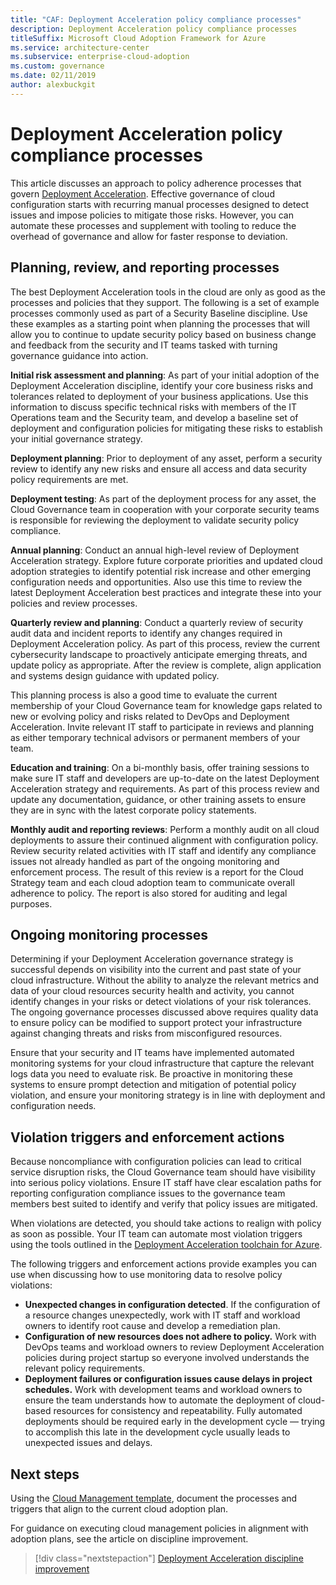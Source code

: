 ```yaml
---
title: "CAF: Deployment Acceleration policy compliance processes"
description: Deployment Acceleration policy compliance processes
titleSuffix: Microsoft Cloud Adoption Framework for Azure
ms.service: architecture-center
ms.subservice: enterprise-cloud-adoption
ms.custom: governance
ms.date: 02/11/2019
author: alexbuckgit
---
```


# Deployment Acceleration policy compliance processes

This article discusses an approach to policy adherence processes that govern [Deployment Acceleration](./overview.md). Effective governance of cloud configuration starts with recurring manual processes designed to detect issues and impose policies to mitigate those risks. However, you can automate these processes and supplement with tooling to reduce the overhead of governance and allow for faster response to deviation.

## Planning, review, and reporting processes

The best Deployment Acceleration tools in the cloud are only as good as the processes and policies that they support. The following is a set of example processes commonly used as part of a Security Baseline discipline. Use these examples as a starting point when planning the processes that will allow you to continue to update security policy based on business change and feedback from the security and IT teams tasked with turning governance guidance into action.

**Initial risk assessment and planning**: As part of your initial adoption of the Deployment Acceleration discipline, identify your core business risks and tolerances related to deployment of your business applications. Use this information to discuss specific technical risks with members of the IT Operations team and the Security team, and develop a baseline set of deployment and configuration policies for mitigating these risks to establish your initial governance strategy.

**Deployment planning**: Prior to deployment of any asset, perform a security review to identify any new risks and ensure all access and data security policy requirements are met.

**Deployment testing**: As part of the deployment process for any asset, the Cloud Governance team in cooperation with your corporate security teams is responsible for reviewing the deployment to validate security policy compliance.

**Annual planning**: Conduct an annual high-level review of Deployment Acceleration strategy. Explore future corporate priorities and updated cloud adoption strategies to identify potential risk increase and other emerging configuration needs and opportunities. Also use this time to review the latest Deployment Acceleration best practices and integrate these into your policies and review processes.

**Quarterly review and planning**: Conduct a quarterly review of security audit data and incident reports to identify any changes required in Deployment Acceleration policy. As part of this process, review the current cybersecurity landscape to proactively anticipate emerging threats, and update policy as appropriate. After the review is complete, align application and systems design guidance with updated policy.

This planning process is also a good time to evaluate the current membership of your Cloud Governance team for knowledge gaps related to new or evolving policy and risks related to DevOps and Deployment Acceleration. Invite relevant IT staff to participate in reviews and planning as either temporary technical advisors or permanent members of your team.

**Education and training**: On a bi-monthly basis, offer training sessions to make sure IT staff and developers are up-to-date on the latest Deployment Acceleration strategy and requirements. As part of this process review and update any documentation, guidance, or other training assets to ensure they are in sync with the latest corporate policy statements.

**Monthly audit and reporting reviews**: Perform a monthly audit on all cloud deployments to assure their continued alignment with configuration policy. Review security related activities with IT staff and identify any compliance issues not already handled as part of the ongoing monitoring and enforcement process. The result of this review is a report for the Cloud Strategy team and each cloud adoption team to communicate overall adherence to policy. The report is also stored for auditing and legal purposes.

## Ongoing monitoring processes

Determining if your Deployment Acceleration governance strategy is successful depends on visibility into the current and past state of your cloud infrastructure. Without the ability to analyze the relevant metrics and data of your cloud resources security health and activity, you cannot identify changes in your risks or detect violations of your risk tolerances. The ongoing governance processes discussed above requires quality data to ensure policy can be modified to support protect your infrastructure against changing threats and risks from misconfigured resources.

Ensure that your security and IT teams have implemented automated monitoring systems for your cloud infrastructure that capture the relevant logs data you need to evaluate risk. Be proactive in monitoring these systems to ensure prompt detection and mitigation of potential policy violation, and ensure your monitoring strategy is in line with deployment and configuration needs.

## Violation triggers and enforcement actions

Because noncompliance with configuration policies can lead to critical service disruption risks, the Cloud Governance team should have visibility into serious policy violations. Ensure IT staff have clear escalation paths for reporting configuration compliance issues to the governance team members best suited to identify and verify that policy issues are mitigated.  

When violations are detected, you should take actions to realign with policy as soon as possible. Your IT team can automate most violation triggers using the tools outlined in the [Deployment Acceleration toolchain for Azure](toolchain.md).

The following triggers and enforcement actions provide examples you can use when discussing how to use monitoring data to resolve policy violations:

- **Unexpected changes in configuration detected**. If the configuration of a resource changes unexpectedly, work with IT staff and workload owners to identify root cause and develop a remediation plan.
- **Configuration of new resources does not adhere to policy.** Work with DevOps teams and workload owners to review Deployment Acceleration policies during project startup so everyone involved understands the relevant policy requirements.
- **Deployment failures or configuration issues cause delays in project schedules.** Work with development teams and workload owners to ensure the team understands how to automate the deployment of cloud-based resources for consistency and repeatability. Fully automated deployments should be required early in the development cycle &mdash; trying to accomplish this late in the development cycle usually leads to unexpected issues and delays.

## Next steps

Using the [Cloud Management template](./template.md), document the processes and triggers that align to the current cloud adoption plan.

For guidance on executing cloud management policies in alignment with adoption plans, see the article on discipline improvement.

> [!div class="nextstepaction"]
> [Deployment Acceleration discipline improvement](./discipline-improvement.md)
